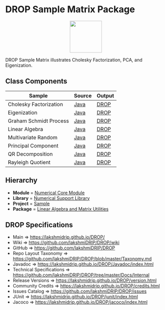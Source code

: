 # DROP Sample Matrix Package

<p align="center"><img src="https://github.com/lakshmiDRIP/DROP/blob/master/DRIP_Logo.gif?raw=true" width="100"></p>

DROP Sample Matrix illustrates Cholesky Factorization, PCA, and Eigenization.


## Class Components

 |          Sample        | Source | Output |
 |------------------------|--------|--------|
 | Cholesky Factorization | [Java](https://github.com/lakshmiDRIP/DROP/tree/master/src/main/java/org/drip/sample/matrix/CholeskyFactorization.java) | [DROP](https://github.com/lakshmiDRIP/DROP/blob/master/drop/org/drip/sample/matrix/CholeskyFactorization.drop) |
 | Eigenization           | [Java](https://github.com/lakshmiDRIP/DROP/tree/master/src/main/java/org/drip/sample/matrix/Eigenization.java) | [DROP](https://github.com/lakshmiDRIP/DROP/blob/master/drop/org/drip/sample/matrix/Eigenization.drop) |
 | Graham Schmidt Process | [Java](https://github.com/lakshmiDRIP/DROP/tree/master/src/main/java/org/drip/sample/matrix/GrahamSchmidtProcess.java) | [DROP](https://github.com/lakshmiDRIP/DROP/blob/master/drop/org/drip/sample/matrix/GrahamSchmidtProcess.drop) |
 | Linear Algebra         | [Java](https://github.com/lakshmiDRIP/DROP/tree/master/src/main/java/org/drip/sample/matrix/LinearAlgebra.java) | [DROP](https://github.com/lakshmiDRIP/DROP/blob/master/drop/org/drip/sample/matrix/LinearAlgebra.drop) |
 | Multivariate Random    | [Java](https://github.com/lakshmiDRIP/DROP/tree/master/src/main/java/org/drip/sample/matrix/MultivariateRandom.java) | [DROP](https://github.com/lakshmiDRIP/DROP/blob/master/drop/org/drip/sample/matrix/MultivariateRandom.drop) |
 | Principal Component    | [Java](https://github.com/lakshmiDRIP/DROP/tree/master/src/main/java/org/drip/sample/matrix/PrincipalComponent.java) | [DROP](https://github.com/lakshmiDRIP/DROP/blob/master/drop/org/drip/sample/matrix/PrincipalComponent.drop) |
 | QR Decomposition       | [Java](https://github.com/lakshmiDRIP/DROP/tree/master/src/main/java/org/drip/sample/matrix/QRDecomposition.java) | [DROP](https://github.com/lakshmiDRIP/DROP/blob/master/drop/org/drip/sample/matrix/QRDecomposition.drop) |
 | Rayleigh Quotient      | [Java](https://github.com/lakshmiDRIP/DROP/tree/master/src/main/java/org/drip/sample/matrix/RayleighQuotient.java) | [DROP](https://github.com/lakshmiDRIP/DROP/blob/master/drop/org/drip/sample/matrix/RayleighQuotient.drop) |


## Hierarchy

 <ul>
	<li><b>Module </b> = <a href = "https://github.com/lakshmiDRIP/DROP/tree/master/NumericalCore.md">Numerical Core Module</a></li>
	<li><b>Library</b> = <a href = "https://github.com/lakshmiDRIP/DROP/tree/master/NumericalSupportLibrary.md">Numerical Support Library</a></li>
	<li><b>Project</b> = <a href = "https://github.com/lakshmiDRIP/DROP/tree/master/src/main/java/org/drip/sample/README.md">Sample</a></li>
	<li><b>Package</b> = <a href = "https://github.com/lakshmiDRIP/DROP/tree/master/src/main/java/org/drip/sample/matrix/README.md">Linear Algebra and Matrix Utilities</a></li>
 </ul>


## DROP Specifications

 * Main                     => https://lakshmidrip.github.io/DROP/
 * Wiki                     => https://github.com/lakshmiDRIP/DROP/wiki
 * GitHub                   => https://github.com/lakshmiDRIP/DROP
 * Repo Layout Taxonomy     => https://github.com/lakshmiDRIP/DROP/blob/master/Taxonomy.md
 * Javadoc                  => https://lakshmidrip.github.io/DROP/Javadoc/index.html
 * Technical Specifications => https://github.com/lakshmiDRIP/DROP/tree/master/Docs/Internal
 * Release Versions         => https://lakshmidrip.github.io/DROP/version.html
 * Community Credits        => https://lakshmidrip.github.io/DROP/credits.html
 * Issues Catalog           => https://github.com/lakshmiDRIP/DROP/issues
 * JUnit                    => https://lakshmidrip.github.io/DROP/junit/index.html
 * Jacoco                   => https://lakshmidrip.github.io/DROP/jacoco/index.html

